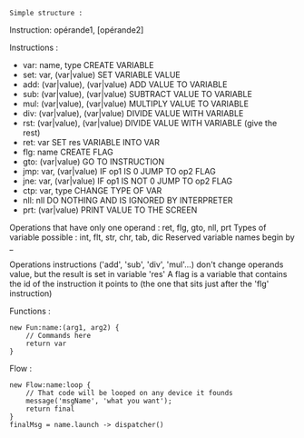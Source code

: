     Simple structure :

Instruction: opérande1, [opérande2]

Instructions :
 - var: name, type                      CREATE VARIABLE
 - set: var, (var|value)                SET VARIABLE VALUE
 - add: (var|value), (var|value)        ADD VALUE TO VARIABLE
 - sub: (var|value), (var|value)        SUBTRACT VALUE TO VARIABLE
 - mul: (var|value), (var|value)        MULTIPLY VALUE TO VARIABLE
 - div: (var|value), (var|value)        DIVIDE VALUE WITH VARIABLE
 - rst: (var|value), (var|value)        DIVIDE VALUE WITH VARIABLE (give the rest)
 - ret: var                             SET res VARIABLE INTO VAR
 - flg: name                            CREATE FLAG
 - gto: (var|value)                     GO TO INSTRUCTION
 - jmp: var, (var|value)                IF op1 IS 0 JUMP TO op2 FLAG
 - jne: var, (var|value)                IF op1 IS NOT 0 JUMP TO op2 FLAG
 - ctp: var, type                       CHANGE TYPE OF VAR
 - nll: nll                             DO NOTHING AND IS IGNORED BY INTERPRETER
 - prt: (var|value)                     PRINT VALUE TO THE SCREEN


Operations that have only one operand : ret, flg, gto, nll, prt
Types of variable possible : int, flt, str, chr, tab, dic
Reserved variable names begin by _

Operations instructions ('add', 'sub', 'div', 'mul'...) don't change operands value, but the result is set in variable 'res'
A flag is a variable that contains the id of the instruction it points to (the one that sits just after the 'flg' instruction)



Functions :
```
new Fun:name:(arg1, arg2) {
    // Commands here
    return var
}
```

Flow :
```
new Flow:name:loop {
    // That code will be looped on any device it founds
    message('msgName', 'what you want');
    return final
}
finalMsg = name.launch -> dispatcher()
```
